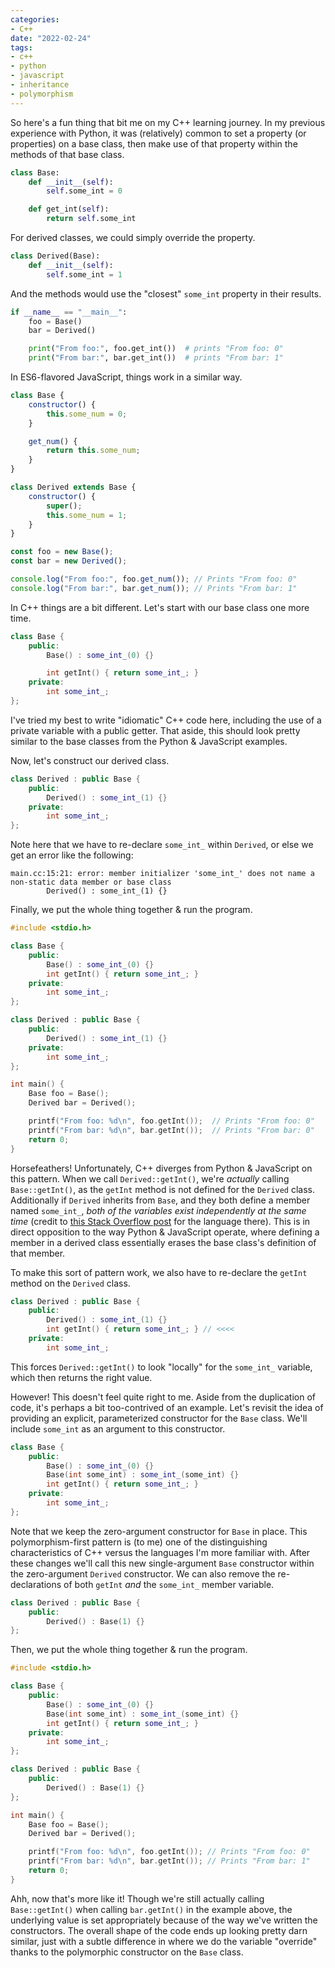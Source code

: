 ```yaml
---
categories:
- C++
date: "2022-02-24"
tags:
- c++
- python
- javascript
- inheritance
- polymorphism
---
```


So here's a fun thing that bit me on my C++ learning journey. In my previous experience with Python, it was (relatively) common to set a property (or properties) on a base class, then make use of that property within the methods of that base class.
```python
class Base:
    def __init__(self):
        self.some_int = 0

    def get_int(self):
        return self.some_int
```

For derived classes, we could simply override the property.
```python
class Derived(Base):
    def __init__(self):
        self.some_int = 1
```

And the methods would use the "closest" `some_int` property in their results.
```python
if __name__ == "__main__":
    foo = Base()
    bar = Derived()

    print("From foo:", foo.get_int())  # prints "From foo: 0"
    print("From bar:", bar.get_int())  # prints "From bar: 1"
```

In ES6-flavored JavaScript, things work in a similar way.
```javascript
class Base {
    constructor() {
        this.some_num = 0;
    }

    get_num() {
        return this.some_num;
    }
}

class Derived extends Base {
    constructor() {
        super();
        this.some_num = 1;
    }
}

const foo = new Base();
const bar = new Derived();

console.log("From foo:", foo.get_num()); // Prints "From foo: 0"
console.log("From bar:", bar.get_num()); // Prints "From bar: 1"
```

In C++ things are a bit different. Let's start with our base class one more time.
```cpp
class Base {
    public:
        Base() : some_int_(0) {}

        int getInt() { return some_int_; }
    private:
        int some_int_;
};
```

I've tried my best to write "idiomatic" C++ code here, including the use of a private variable with a public getter. That aside, this should look pretty similar to the base classes from the Python & JavaScript examples.

Now, let's construct our derived class.
```cpp
class Derived : public Base {
    public:
        Derived() : some_int_(1) {}
    private:
        int some_int_;
};
```

Note here that we have to re-declare `some_int_` within `Derived`, or else we get an error like the following:
```
main.cc:15:21: error: member initializer 'some_int_' does not name a non-static data member or base class
        Derived() : some_int_(1) {}
```

Finally, we put the whole thing together & run the program.
```cpp
#include <stdio.h>

class Base {
    public:
        Base() : some_int_(0) {}
        int getInt() { return some_int_; }
    private:
        int some_int_;
};

class Derived : public Base {
    public:
        Derived() : some_int_(1) {}
    private:
        int some_int_;
};

int main() {
    Base foo = Base();
    Derived bar = Derived();

    printf("From foo: %d\n", foo.getInt());  // Prints "From foo: 0"
    printf("From bar: %d\n", bar.getInt());  // Prints "From bar: 0"
    return 0;
}
```

Horsefeathers! Unfortunately, C++ diverges from Python & JavaScript on this pattern. When we call `Derived::getInt()`, we're _actually_ calling `Base::getInt()`, as the `getInt` method is not defined for the `Derived` class. Additionally if `Derived` inherits from `Base`, and they both define a member named `some_int_`, _both of the variables exist independently at the same time_ (credit to [this Stack Overflow post](https://stackoverflow.com/a/23776250) for the language there). This is in direct opposition to the way Python & JavaScript operate, where defining a member in a derived class essentially erases the base class's definition of that member.

To make this sort of pattern work, we also have to re-declare the `getInt` method on the `Derived` class.
```cpp
class Derived : public Base {
    public:
        Derived() : some_int_(1) {}
        int getInt() { return some_int_; } // <<<<
    private:
        int some_int_;
```

This forces `Derived::getInt()` to look "locally" for the `some_int_` variable, which then returns the right value.

However! This doesn't feel quite right to me. Aside from the duplication of code, it's perhaps a bit too-contrived of an example. Let's revisit the idea of providing an explicit, parameterized constructor for the `Base` class. We'll include `some_int` as an argument to this constructor.
```cpp
class Base {
    public:
        Base() : some_int_(0) {}
        Base(int some_int) : some_int_(some_int) {}
        int getInt() { return some_int_; }
    private:
        int some_int_;
};
```

Note that we keep the zero-argument constructor for `Base` in place. This polymorphism-first pattern is (to me) one of the distinguishing characteristics of C++ versus the languages I'm more familiar with. After these changes we'll call this new single-argument `Base` constructor within the zero-argument `Derived` constructor. We can also remove the re-declarations of both `getInt` _and_ the `some_int_` member variable.
```cpp
class Derived : public Base {
    public:
        Derived() : Base(1) {}
};
```

Then, we put the whole thing together & run the program.
```cpp
#include <stdio.h>

class Base {
    public:
        Base() : some_int_(0) {}
        Base(int some_int) : some_int_(some_int) {}
        int getInt() { return some_int_; }
    private:
        int some_int_;
};

class Derived : public Base {
    public:
        Derived() : Base(1) {}
};

int main() {
    Base foo = Base();
    Derived bar = Derived();

    printf("From foo: %d\n", foo.getInt()); // Prints "From foo: 0"
    printf("From bar: %d\n", bar.getInt()); // Prints "From bar: 1"
    return 0;
}
```

Ahh, now that's more like it! Though we're still actually calling `Base::getInt()` when calling `bar.getInt()` in the example above, the underlying value is set appropriately because of the way we've written the constructors. The overall shape of the code ends up looking pretty darn similar, just with a subtle difference in where we do the variable "override" thanks to the polymorphic constructor on the `Base` class.
